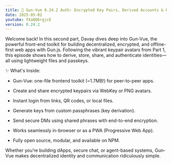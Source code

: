 ```yaml
---
title: 🔐 Gun-Vue 0.24.2 Auth: Encrypted Key Pairs, Derived Accounts & Peer Messaging!
date: 2025-05-02
youtube: fXaQQ6rgjcE 
version: 0.24.2
---
```


Welcome back! In this second part, Davay dives deep into Gun-Vue, the powerful front-end toolkit for building decentralized, encrypted, and offline-first web apps with Gun.js. Following the vibrant keypair avatars from Part 1, this episode shows how to derive, store, share, and authenticate identities—all using lightweight files and passkeys.

✨ What's Inside:

- Gun-Vue: one-file frontend toolkit (~1.7MB!) for peer-to-peer apps.

- Create and share encrypted keypairs via WebKey or PNG avatars.

- Instant login from links, QR codes, or local files.

- Generate keys from custom passphrases (key derivation).

- Send secure DMs using shared phrases with end-to-end encryption.

- Works seamlessly in-browser or as a PWA (Progressive Web App).

- Fully open source, modular, and available on NPM.

Whether you’re building dApps, secure chat, or agent-based systems, Gun-Vue makes decentralized identity and communication ridiculously simple.
